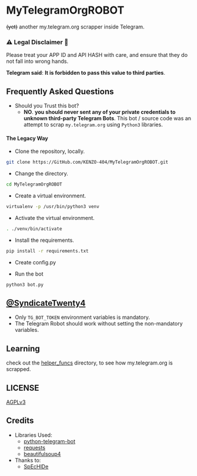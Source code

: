 # MyTelegramOrgROBOT

~~(yet)~~ another my.telegram.org scrapper inside Telegram.

### ⚠ Legal Disclaimer 🚸
Please treat your APP ID and API HASH with care, and ensure that they do not fall into wrong hands.

**Telegram said**: __It is forbidden to pass this value to third parties__.

## Frequently Asked Questions

- Should you Trust this bot?
  - **NO**. __you should never sent any of your private credentials to unknown third-party Telegram Bots__. This bot / source code was an attempt to scrap `my.telegram.org` using `Python3` libraries.


#### The Legacy Way

- Clone the repository, locally.
```sh
git clone https://GitHub.com/KENZO-404/MyTelegramOrgROBOT.git
```

- Change the directory.
```sh
cd MyTelegramOrgROBOT
```

- Create a virtual environment.
```sh
virtualenv -p /usr/bin/python3 venv
```

- Activate the virtual environment.
```sh
. ./venv/bin/activate
```

- Install the requirements.
```sh
pip install -r requirements.txt
```

- Create config.py

- Run the bot
```sh
python3 bot.py
```

## [@SyndicateTwenty4](https://t.me/SyndicateTwenty4)

- Only `TG_BOT_TOKEN` environment variables is mandatory.
- The Telegram Robot should work without setting the non-mandatory variables.

## Learning

check out the [helper_funcs](https://github.com/SpEcHiDe/MyTelegramOrgRoBot/tree/master/helper_funcs) directory, to see how my.telegram.org is scrapped.

## LICENSE
[AGPLv3](https://github.com/KENZO-404/MyTelegramOrgROBOT/tree/master/LICENSE)

## Credits

- Libraries Used:
  - [python-telegram-bot](https://github.com/python-telegram-bot/python-telegram-bot)
  - [requests](https://github.com/psf/requests)
  - [beautifulsoup4](https://pypi.org/project/beautifulsoup4)
- Thanks to:
  - [SpEcHlDe](https://tx.me/SpEcHlDe)
